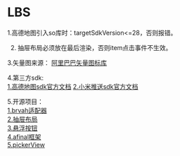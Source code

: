 # LBS
1.高德地图引入so库时：targetSdkVersion<=28，否则报错。  

2. 抽屉布局必须放在最后渲染，否则item点击事件不生效。  

3.矢量图来源：
[阿里巴巴矢量图标库](https://www.iconfont.cn/home/index?spm=a313x.7781069.1998910419.2)  

4.第三方sdk:  
[1.高德地图sdk官方文档](https://lbs.amap.com/api/android-sdk/summary/)
[2.小米推送sdk官方文档](https://dev.mi.com/console/doc/detail?pId=41)  

5.开源项目：  
    [1.brvah适配器](http://www.recyclerview.org/)  
    [2.抽屉布局](https://github.com/HeinrichReimer/material-drawer)  
    [3.悬浮按钮](https://github.com/Clans/FloatingActionButton)  
    [4.afinal框架](https://github.com/yangfuhai/afinal)  
    [5.pickerView](https://codechina.csdn.net/mirrors/bigkoo/android-pickerview?utm_source=csdn_github_accelerator)

    
               
    






